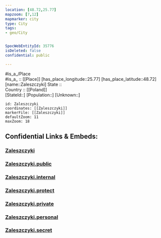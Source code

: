 ```yaml
---
location: [48.72,25.77] 
mapzoom: [7,12] 
mapmarker: city 
type: City
tags:
- geo/City


SpocWebEntityId: 35776
isDeleted: false
confidential: public

---
```

#is_a_/Place  
#is_a_ :: [[Place]] 
[has_place_longitude::25.77] 
[has_place_latitude::48.72] 
[name::Zaleszczyki] 
State ::  
Country :: [[Poland]]  
[StateId::] 
[Population::] 
[Unknown::] 


```leaflet
id: Zaleszczyki
coordinates: [[Zaleszczyki]] 
markerFile: [[Zaleszczyki]] 
defaultZoom: 11 
maxZoom: 18
```


## Confidential Links & Embeds: 

### [Zaleszczyki](/_Standards/Earth/Continent/Europe/Europe~East/Ukraine/Regions~Ukraine/Ternopil'/City/Zaleszczyki.md) 

### [Zaleszczyki.public](/_public/Earth/Continent/Europe/Europe~East/Ukraine/Regions~Ukraine/Ternopil'/City/Zaleszczyki.public.md) 

### [Zaleszczyki.internal](/_internal/Earth/Continent/Europe/Europe~East/Ukraine/Regions~Ukraine/Ternopil'/City/Zaleszczyki.internal.md) 

### [Zaleszczyki.protect](/_protect/Earth/Continent/Europe/Europe~East/Ukraine/Regions~Ukraine/Ternopil'/City/Zaleszczyki.protect.md) 

### [Zaleszczyki.private](/_private/Earth/Continent/Europe/Europe~East/Ukraine/Regions~Ukraine/Ternopil'/City/Zaleszczyki.private.md) 

### [Zaleszczyki.personal](/_personal/Earth/Continent/Europe/Europe~East/Ukraine/Regions~Ukraine/Ternopil'/City/Zaleszczyki.personal.md) 

### [Zaleszczyki.secret](/_secret/Earth/Continent/Europe/Europe~East/Ukraine/Regions~Ukraine/Ternopil'/City/Zaleszczyki.secret.md)

